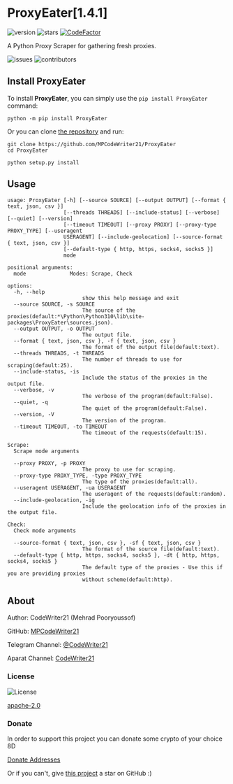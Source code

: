 ProxyEater\[1.4.1\]
===================

![version](https://img.shields.io/pypi/v/ProxyEater)
![stars](https://img.shields.io/github/stars/MPCodeWriter21/ProxyEater)
[![CodeFactor](https://www.codefactor.io/repository/github/mpcodewriter21/proxyeater/badge)](https://www.codefactor.io/repository/github/mpcodewriter21/proxyeater)

A Python Proxy Scraper for gathering fresh proxies.

![issues](https://img.shields.io/github/issues/MPCodeWriter21/log21)
![contributors](https://img.shields.io/github/contributors/MPCodeWriter21/log21)

Install ProxyEater
------------------

To install **ProxyEater**, you can simply use the `pip install ProxyEater` command:

```commandline
python -m pip install ProxyEater
```

Or you can clone [the repository](https://github.com/MPCodeWriter21/ProxyEater) and run:

```commandline
git clone https://github.com/MPCodeWriter21/ProxyEater
cd ProxyEater
```

```commandline
python setup.py install
```

Usage
-----

```
usage: ProxyEater [-h] [--source SOURCE] [--output OUTPUT] [--format { text, json, csv }]
                  [--threads THREADS] [--include-status] [--verbose] [--quiet] [--version]
                  [--timeout TIMEOUT] [--proxy PROXY] [--proxy-type PROXY_TYPE] [--useragent
                  USERAGENT] [--include-geolocation] [--source-format { text, json, csv }]
                  [--default-type { http, https, socks4, socks5 }]
                  mode

positional arguments:
  mode              Modes: Scrape, Check

options:
  -h, --help
                        show this help message and exit
  --source SOURCE, -s SOURCE
                        The source of the proxies(default:*\Python\Python310\lib\site-packages\ProxyEater\sources.json).
  --output OUTPUT, -o OUTPUT
                        The output file.
  --format { text, json, csv }, -f { text, json, csv }
                        The format of the output file(default:text).
  --threads THREADS, -t THREADS
                        The number of threads to use for scraping(default:25).
  --include-status, -is
                        Include the status of the proxies in the output file.
  --verbose, -v
                        The verbose of the program(default:False).
  --quiet, -q
                        The quiet of the program(default:False).
  --version, -V
                        The version of the program.
  --timeout TIMEOUT, -to TIMEOUT
                        The timeout of the requests(default:15).

Scrape:
  Scrape mode arguments

  --proxy PROXY, -p PROXY
                        The proxy to use for scraping.
  --proxy-type PROXY_TYPE, -type PROXY_TYPE
                        The type of the proxies(default:all).
  --useragent USERAGENT, -ua USERAGENT
                        The useragent of the requests(default:random).
  --include-geolocation, -ig
                        Include the geolocation info of the proxies in the output file.

Check:
  Check mode arguments

  --source-format { text, json, csv }, -sf { text, json, csv }
                        The format of the source file(default:text).
  --default-type { http, https, socks4, socks5 }, -dt { http, https, socks4, socks5 }
                        The default type of the proxies - Use this if you are providing proxies
                        without scheme(default:http).

```

About
-----
Author: CodeWriter21 (Mehrad Pooryoussof)

GitHub: [MPCodeWriter21](https://github.com/MPCodeWriter21)

Telegram Channel: [@CodeWriter21](https://t.me/CodeWriter21)

Aparat Channel: [CodeWriter21](https://www.aparat.com/CodeWriter21)

### License

![License](https://img.shields.io/github/license/MPCodeWriter21/ProxyEater)

[apache-2.0](http://www.apache.org/licenses/LICENSE-2.0)

### Donate

In order to support this project you can donate some crypto of your choice 8D

[Donate Addresses](https://github.com/MPCodeWriter21/ProxyEater/blob/master/DONATE.md)

Or if you can't, give [this project](https://github.com/MPCodeWriter21/ProxyEater) a star on GitHub :)


